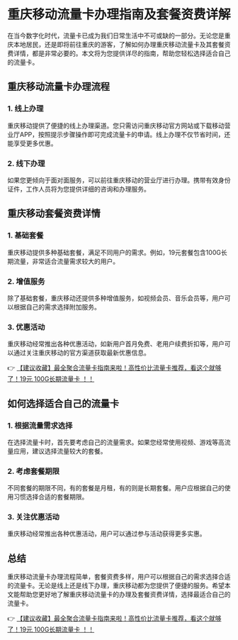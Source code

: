 # 重庆移动流量卡办理指南及套餐资费详解

在当今数字化时代，流量卡已成为我们日常生活中不可或缺的一部分。无论您是重庆本地居民，还是即将前往重庆的游客，了解如何办理重庆移动流量卡及其套餐资费详情，都是非常必要的。本文将为您提供详尽的指南，帮助您轻松选择适合自己的流量卡。

## 重庆移动流量卡办理流程

### 1. 线上办理
重庆移动提供了便捷的线上办理渠道。您只需访问重庆移动官方网站或下载移动营业厅APP，按照提示步骤操作即可完成流量卡的申请。线上办理不仅节省时间，还能享受更多优惠。

### 2. 线下办理
如果您更倾向于面对面服务，可以前往重庆移动的营业厅进行办理。携带有效身份证件，工作人员将为您提供详细的咨询和办理服务。

## 重庆移动套餐资费详情

### 1. 基础套餐
重庆移动提供多种基础套餐，满足不同用户的需求。例如，19元套餐包含100G长期流量，非常适合流量需求较大的用户。

### 2. 增值服务
除了基础套餐，重庆移动还提供多种增值服务，如视频会员、音乐会员等，用户可以根据自己的需求选择附加服务。

### 3. 优惠活动
重庆移动经常推出各种优惠活动，如新用户首月免费、老用户续费折扣等，用户可以通过关注重庆移动的官方渠道获取最新优惠信息。

👉 [【建议收藏】最全聚合流量卡指南来啦！高性价比流量卡推荐，看这个就够了！19元 100G长期流量卡 ！！](https://bit.ly/Liuliangka)

## 如何选择适合自己的流量卡

### 1. 根据流量需求选择
在选择流量卡时，首先要考虑自己的流量需求。如果您经常使用视频、游戏等高流量应用，建议选择流量较大的套餐。

### 2. 考虑套餐期限
不同套餐的期限不同，有的套餐是月租，有的则是长期套餐。用户应根据自己的使用习惯选择合适的套餐期限。

### 3. 关注优惠活动
重庆移动经常推出各种优惠活动，用户可以通过参与活动获得更多实惠。

## 总结

重庆移动流量卡办理流程简单，套餐资费多样，用户可以根据自己的需求选择合适的流量卡。无论是线上还是线下办理，重庆移动都为您提供了便捷的服务。希望本文能帮助您更好地了解重庆移动流量卡的办理及套餐资费详情，选择最适合自己的流量卡。

👉 [【建议收藏】最全聚合流量卡指南来啦！高性价比流量卡推荐，看这个就够了！19元 100G长期流量卡 ！！](https://bit.ly/Liuliangka)